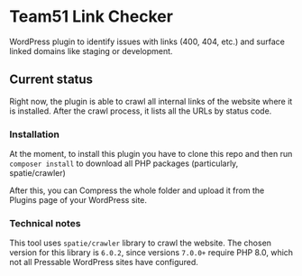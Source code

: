 # Team51 Link Checker

WordPress plugin to identify issues with links (400, 404, etc.) and surface linked domains like staging or development.

## Current status

Right now, the plugin is able to crawl all internal links of the website where it is installed.
After the crawl process, it lists all the URLs by status code.

### Installation
At the moment, to install this plugin you have to clone this repo and then run `composer install` to download all PHP packages (particularly, spatie/crawler)

After this, you can Compress the whole folder and upload it from the Plugins page of your WordPress site.

### Technical notes
This tool uses `spatie/crawler` library to crawl the website. The chosen version for this library is `6.0.2`, since versions `7.0.0+` require PHP 8.0, which not all Pressable WordPress sites have configured.